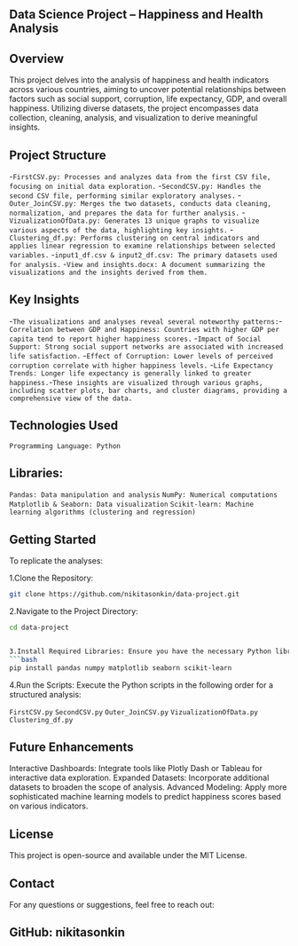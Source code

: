 ## Data Science Project – Happiness and Health Analysis

## Overview
This project delves into the analysis of happiness and health indicators across various countries, aiming to uncover potential relationships between factors such as social support, corruption, life expectancy, GDP, and overall happiness. Utilizing diverse datasets, the project encompasses data collection, cleaning, analysis, and visualization to derive meaningful insights.​

## Project Structure
-`FirstCSV.py: Processes and analyzes data from the first CSV file, focusing on initial data exploration.`
-`SecondCSV.py: Handles the second CSV file, performing similar exploratory analyses.`
-`Outer_JoinCSV.py: Merges the two datasets, conducts data cleaning, normalization, and prepares the data for further analysis.`
-`VizualizationOfData.py: Generates 13 unique graphs to visualize various aspects of the data, highlighting key insights.`
-`Clustering_df.py: Performs clustering on central indicators and applies linear regression to examine relationships between selected variables.`
-`input1_df.csv & input2_df.csv: The primary datasets used for analysis.`
-`View and insights.docx: A document summarizing the visualizations and the insights derived from them.​`

## Key Insights

-`The visualizations and analyses reveal several noteworthy patterns:​`
-`Correlation between GDP and Happiness: Countries with higher GDP per capita tend to report higher happiness scores.`
-`Impact of Social Support: Strong social support networks are associated with increased life satisfaction.`
-`Effect of Corruption: Lower levels of perceived corruption correlate with higher happiness levels.`
-`Life Expectancy Trends: Longer life expectancy is generally linked to greater happiness.​`
-`These insights are visualized through various graphs, including scatter plots, bar charts, and cluster diagrams, providing a comprehensive view of the data.​`

## Technologies Used
`Programming Language: Python`

## Libraries:
`Pandas: Data manipulation and analysis`
`NumPy: Numerical computations`
`Matplotlib & Seaborn: Data visualization`
`Scikit-learn: Machine learning algorithms (clustering and regression)​`

## Getting Started
To replicate the analyses:

1.Clone the Repository:
```bash
git clone https://github.com/nikitasonkin/data-project.git
```

2.Navigate to the Project Directory:

```bash
cd data-project


3.Install Required Libraries: Ensure you have the necessary Python libraries installed. You can use pip:
```bash
pip install pandas numpy matplotlib seaborn scikit-learn
```

4.Run the Scripts: Execute the Python scripts in the following order for a structured analysis:

`FirstCSV.py`
`SecondCSV.py`
`Outer_JoinCSV.py`
`VizualizationOfData.py`
`Clustering_df.py​`


## Future Enhancements
Interactive Dashboards: Integrate tools like Plotly Dash or Tableau for interactive data exploration.
Expanded Datasets: Incorporate additional datasets to broaden the scope of analysis.
Advanced Modeling: Apply more sophisticated machine learning models to predict happiness scores based on various indicators.​


## License
This project is open-source and available under the MIT License.​

## Contact
For any questions or suggestions, feel free to reach out:​

## GitHub: nikitasonkin

